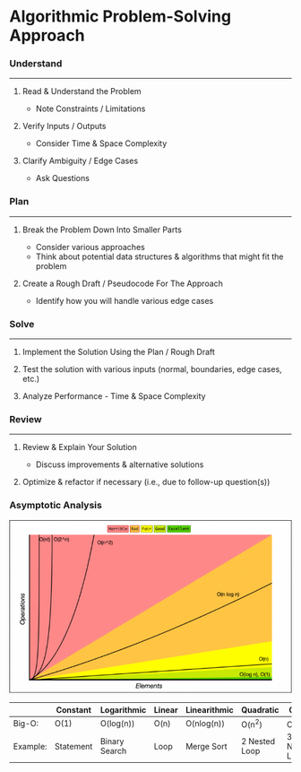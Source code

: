 # Algorithmic Problem-Solving Approach
### Understand
__________________________________________
1. Read & Understand the Problem
   - Note Constraints / Limitations
   
2. Verify Inputs / Outputs
   - Consider Time & Space Complexity
   
3. Clarify Ambiguity / Edge Cases
   - Ask Questions
   
### Plan
__________________________________________
1. Break the Problem Down Into Smaller Parts
    - Consider various approaches
    - Think about potential data structures & algorithms that might fit the problem

2. Create a Rough Draft / Pseudocode For The Approach
    - Identify how you will handle various edge cases

### Solve
__________________________________________
1. Implement the Solution Using the Plan / Rough Draft

2. Test the solution with various inputs (normal, boundaries, edge cases, etc.)

3. Analyze Performance - Time & Space Complexity

### Review
__________________________________________
1. Review & Explain Your Solution
    - Discuss improvements & alternative solutions

2. Optimize & refactor if necessary (i.e., due to follow-up question(s))


### Asymptotic Analysis

![bigO.png](misc%2FbigO.png)

|          | Constant  | Logarithmic   | Linear | Linearithmic | Quadratic        | Cubic            | Exponential       |
|----------|-----------|---------------|--------|--------------|------------------|------------------|-------------------|
| Big-O:   | O(1)      | O(log(n))     | O(n)   | O(nlog(n))   | O(n<sup>2</sup>) | O(n<sup>3</sup>) | O(2<sup>n</sup>)  |
| Example: | Statement | Binary Search | Loop   | Merge Sort   | 2 Nested Loop    | 3 Nested Loops   | Exhaustive Search |

